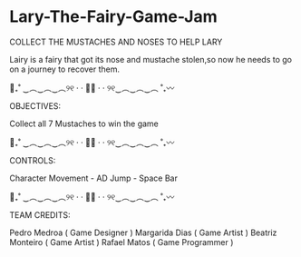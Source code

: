 # Lary-The-Fairy-Game-Jam

COLLECT THE MUSTACHES AND NOSES TO HELP LARY

Lairy is a fairy that got its nose and mustache stolen,so now he needs to go on a journey to recover them.



👃₊˚ ‿︵‿︵‿︵୨୧ · · 🧚‍♂️  · · ୨୧‿︵‿︵‿︵ ˚₊〰

OBJECTIVES:

Collect all 7 Mustaches to win the game


👃₊˚ ‿︵‿︵‿︵୨୧ · · 🧚‍♂️  · · ୨୧‿︵‿︵‿︵ ˚₊〰



CONTROLS:

Character Movement - AD
Jump - Space Bar


👃₊˚ ‿︵‿︵‿︵୨୧ · · 🧚‍♂️  · · ୨୧‿︵‿︵‿︵ ˚₊〰



TEAM CREDITS:

Pedro Medroa ( Game Designer )
Margarida Dias ( Game Artist )
Beatriz Monteiro ( Game Artist )
Rafael Matos ( Game Programmer )
